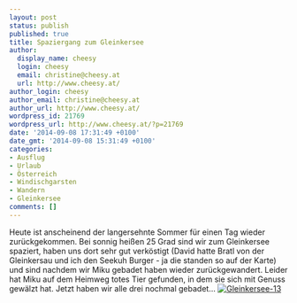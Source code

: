 ```yaml
---
layout: post
status: publish
published: true
title: Spaziergang zum Gleinkersee
author:
  display_name: cheesy
  login: cheesy
  email: christine@cheesy.at
  url: http://www.cheesy.at/
author_login: cheesy
author_email: christine@cheesy.at
author_url: http://www.cheesy.at/
wordpress_id: 21769
wordpress_url: http://www.cheesy.at/?p=21769
date: '2014-09-08 17:31:49 +0100'
date_gmt: '2014-09-08 15:31:49 +0100'
categories:
- Ausflug
- Urlaub
- Österreich
- Windischgarsten
- Wandern
- Gleinkersee
comments: []
---
```

Heute ist anscheinend der langersehnte Sommer für einen Tag wieder zurückgekommen. Bei sonnig heißen 25 Grad sind wir zum Gleinkersee spaziert, haben uns dort sehr gut verköstigt (David hatte Bratl von der Gleinkersau und ich den Seekuh Burger - ja die standen so auf der Karte) und sind nachdem wir Miku gebadet haben wieder zurückgewandert. Leider hat Miku auf dem Heimweg totes Tier gefunden, in dem sie sich mit Genuss gewälzt hat. Jetzt haben wir alle drei nochmal gebadet...
[![Gleinkersee-13](http://www.cheesy.at/wp-content/uploads/Gleinkersee-13.jpg)](http://www.cheesy.at/fotos/urlaub/urlaub-in-windischgarsten-2014/spaziergang-zum-gleinkersee/ "Spaziergang zum Gleinkersee")
